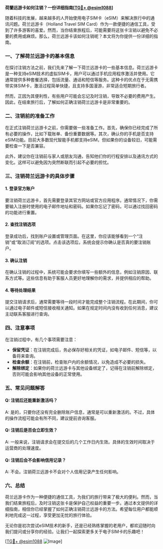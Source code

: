 **荷蘭远游卡如何注销？一份详细指南[[TG💪+ @esim1088](https://t.me/s/esim1088)]**

随着科技的发展，越来越多的人开始使用电子SIM卡（eSIM）来解决旅行中的通讯问题。荷兰远游卡（Holland Travel SIM Card）作为一款便捷的通信工具，受到了许多游客的喜爱。然而，当你结束旅程后，可能需要将这张卡注销以避免不必要的费用或麻烦。那么，荷兰远游卡该如何注销呢？本文将为你提供一份详细的指南。

### 一、了解荷兰远游卡的基本信息

在探讨注销方法之前，我们先来了解一下荷兰远游卡的一些基本信息。荷兰远游卡是一种支持eSIM技术的虚拟SIM卡，用户可以通过手机应用程序激活并使用。它通常提供多种套餐选择，包括流量、通话和短信等服务。这种卡的优点在于无需携带实体SIM卡，激活过程简单快捷，且支持多国漫游，非常适合短期旅行者。

然而，正因为其便利性，有些用户可能会忘记及时注销，导致不必要的费用产生。因此，在结束旅行后，了解如何正确注销荷兰远游卡是非常重要的。

### 二、注销前的准备工作

在正式注销荷兰远游卡之前，你需要做一些准备工作。首先，确保你已经完成了所有必要的操作，比如下载账单、备份重要数据等。其次，确认你的手机是否支持eSIM功能。目前大多数现代智能手机都支持eSIM，但如果你的设备较旧，可能需要检查一下是否兼容。

此外，建议你在注销前与家人或朋友沟通，告知他们你的行程安排以及通讯方式的变化。这样可以避免因为突然断联而引起不必要的担忧。

### 三、注销荷兰远游卡的具体步骤

#### 1. 登录官方账户

要注销荷兰远游卡，首先需要登录其官方网站或官方应用程序。通常情况下，你需要输入注册时使用的电子邮件地址和密码。如果你忘记了密码，可以通过找回密码的功能进行重置。

#### 2. 查找注销选项

登录成功后，找到账户设置或管理页面。在这里，你应该能够看到一个“注销”或“取消订阅”的选项。点击该选项后，系统会提示你确认是否真的要注销账户。

#### 3. 确认注销

在确认注销的过程中，系统可能会要求你填写一些额外的信息，例如注销原因、联系方式等。这些信息有助于客服人员更好地理解你的需求，并提供相应的帮助。

#### 4. 等待处理结果

提交注销请求后，通常需要等待一段时间才能完成整个注销流程。在此期间，你可以通过电子邮件或短信接收相关通知。如果在规定时间内没有收到任何消息，建议主动联系客服进行查询。

### 四、注意事项

在注销过程中，有几个事项需要注意：

- **保留凭证**：在注销完成后，务必保存好相关的凭证，如电子邮件、短信等，以备将来查询。
- **检查余额**：在注销前，检查账户内的余额情况，以免造成不必要的损失。
- **解除绑定**：如果你的荷兰远游卡与其他设备绑定了，记得在注销前解除绑定，否则可能会影响其他设备的正常使用。

### 五、常见问题解答

#### Q: 注销后还能重新激活吗？
A: 是的，只要你还没有完全删除账户信息，通常是可以重新激活的。不过，具体的操作流程可能会有所不同，建议提前咨询客服。

#### Q: 注销后是否会立即生效？
A: 一般来说，注销请求会在提交后的几个工作日内生效。具体的生效时间取决于运营商的处理速度。

#### Q: 注销后会不会影响信用记录？
A: 不会。注销荷兰远游卡不会对个人信用记录产生任何影响。

### 六、总结

荷兰远游卡作为一种便捷的通信工具，为我们的旅行带来了极大的便利。然而，当我们结束旅程后，及时注销这张卡是保护自己权益的重要一步。通过本文提供的详细指南，相信你已经掌握了如何正确注销荷兰远游卡的方法。希望每位用户都能顺利地完成这一过程，享受更加无忧的旅行体验。

无论你是初次尝试eSIM技术的新手，还是已经熟练掌握的老用户，都欢迎随时向我们提问或分享你的经验。让我们一起探索更多关于电子SIM卡的乐趣吧！

[[TG💪+ @esim1088](https://t.me/s/esim1088) ![Image](https://i.postimg.cc/4NQfJmqS/Snipaste-2025-05-13-00-14-12.png)]